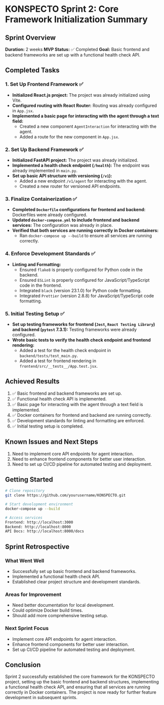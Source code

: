 # KONSPECTO Sprint 2: Core Framework Initialization Summary

## Sprint Overview

**Duration:** 2 weeks
**MVP Status:** ✅ Completed
**Goal:** Basic frontend and backend frameworks are set up with a functional health check API.

## Completed Tasks

### 1. Set Up Frontend Framework ✅

- **Initialized React.js project:** The project was already initialized using Vite.
- **Configured routing with React Router:** Routing was already configured in `App.jsx`.
- **Implemented a basic page for interacting with the agent through a text field:**
  - Created a new component `AgentInteraction` for interacting with the agent.
  - Added a route for the new component in `App.jsx`.

### 2. Set Up Backend Framework ✅

- **Initialized FastAPI project:** The project was already initialized.
- **Implemented a health check endpoint (`/health`):** The endpoint was already implemented in `main.py`.
- **Set up basic API structure with versioning (`/v1`):**
  - Added a new endpoint `/v1/agent` for interacting with the agent.
  - Created a new router for versioned API endpoints.

### 3. Finalize Containerization ✅

- **Completed `Dockerfile` configurations for frontend and backend:** Dockerfiles were already configured.
- **Updated `docker-compose.yml` to include frontend and backend services:** The configuration was already in place.
- **Verified that both services are running correctly in Docker containers:**
  - Ran `docker-compose up --build` to ensure all services are running correctly.

### 4. Enforce Development Standards ✅

- **Linting and Formatting:**
  - Ensured `flake8` is properly configured for Python code in the backend.
  - Ensured `ESLint` is properly configured for JavaScript/TypeScript code in the frontend.
  - Integrated `black` (version 23.1.0) for Python code formatting.
  - Integrated `Prettier` (version 2.8.8) for JavaScript/TypeScript code formatting.

### 5. Initial Testing Setup ✅

- **Set up testing frameworks for frontend (`Jest`, `React Testing Library`) and backend (`pytest` 7.3.1):** Testing frameworks were already configured.
- **Wrote basic tests to verify the health check endpoint and frontend rendering:**
  - Added a test for the health check endpoint in `backend/tests/test_main.py`.
  - Added a test for frontend rendering in `frontend/src/__tests__/App.test.jsx`.

## Achieved Results

1. ✅ Basic frontend and backend frameworks are set up.
2. ✅ Functional health check API is implemented.
3. ✅ Basic page for interacting with the agent through a text field is implemented.
4. ✅ Docker containers for frontend and backend are running correctly.
5. ✅ Development standards for linting and formatting are enforced.
6. ✅ Initial testing setup is completed.

## Known Issues and Next Steps

1. Need to implement core API endpoints for agent interaction.
2. Need to enhance frontend components for better user interaction.
3. Need to set up CI/CD pipeline for automated testing and deployment.

## Getting Started

```bash
# Clone repository
git clone https://github.com/yourusername/KONSPECTO.git

# Start development environment
docker-compose up --build

# Access services
Frontend: http://localhost:3000
Backend: http://localhost:8000
API Docs: http://localhost:8000/docs
```

## Sprint Retrospective

### What Went Well

- Successfully set up basic frontend and backend frameworks.
- Implemented a functional health check API.
- Established clear project structure and development standards.

### Areas for Improvement

- Need better documentation for local development.
- Could optimize Docker build times.
- Should add more comprehensive testing setup.

### Next Sprint Focus

- Implement core API endpoints for agent interaction.
- Enhance frontend components for better user interaction.
- Set up CI/CD pipeline for automated testing and deployment.

## Conclusion

Sprint 2 successfully established the core framework for the KONSPECTO project, setting up the basic frontend and backend structures, implementing a functional health check API, and ensuring that all services are running correctly in Docker containers. The project is now ready for further feature development in subsequent sprints.

